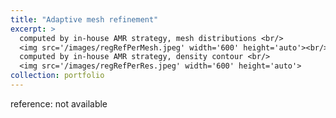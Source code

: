 ```yaml
---
title: "Adaptive mesh refinement"
excerpt: >
  computed by in-house AMR strategy, mesh distributions <br/>
  <img src='/images/regRefPerMesh.jpeg' width='600' height='auto'><br/>
  computed by in-house AMR strategy, density contour <br/>
  <img src='/images/regRefPerRes.jpeg' width='600' height='auto'>
collection: portfolio
---
```


reference: not available

<!-- This is an item in your portfolio. It can be have images or nice text. If you name the file .md, it will be parsed as markdown. If you name the file .html, it will be parsed as HTML.  -->
